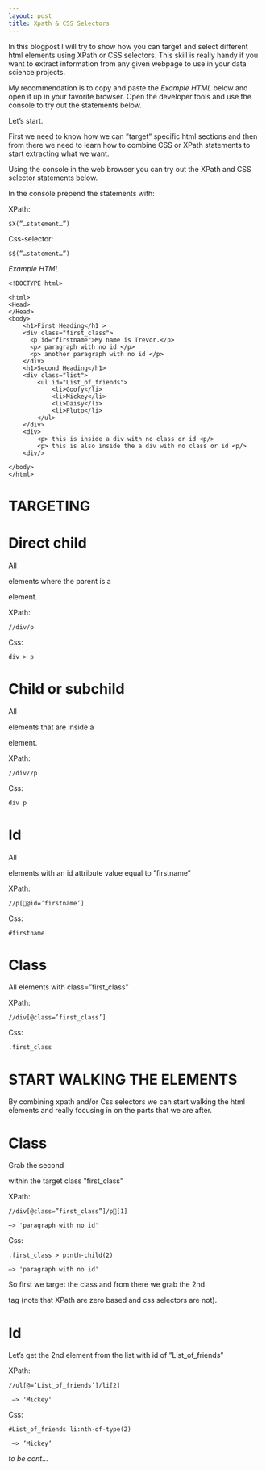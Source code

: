 ```yaml
---
layout: post
title: Xpath & CSS Selectors
---
```


In this blogpost I will try to show how you can target and select different html elements using XPath or CSS selectors. This skill is really handy if you want to extract information from any given webpage to use in your data science projects.

My recommendation is to copy and paste the *Example HTML* below and open it up in your favorite browser. Open the developer tools and use the console to try out the statements below.

Let’s start.

First we need to know how we can ”target” specific html sections and then from there we need to learn how to combine CSS or XPath statements to start extracting what we want.

Using the console in the web browser you can try out the XPath and CSS selector statements below.

In the console prepend the statements with:

XPath: 
```
$X(”…statement…”)
```

Css-selector:
```
$$(”…statement…”) 
```

*Example HTML*

```
<!DOCTYPE html>

<html>
<Head>
</Head>
<body>
	<h1>First Heading</h1 >
	<div class="first_class">
	  <p id="firstname">My name is Trevor.</p>
	  <p> paragraph with no id </p>
	  <p> another paragraph with no id </p>
	</div>
	<h1>Second Heading</h1>
	<div class="list">
		<ul id="List_of_friends">
			<li>Goofy</li>
			<li>Mickey</li>
			<li>Daisy</li>
			<li>Pluto</li>
		</ul> 
	</div>	
	<div>
		<p> this is inside a div with no class or id <p/>
		<p> this is also inside the a div with no class or id <p/>	
	<div/>
	
</body>
</html>
```

# TARGETING

# Direct child

All <p> elements where the parent is a <div> element.

XPath: 

```
//div/p
```

Css:

```
div > p
```

# Child or subchild

All <p> elements that are inside a <div> element.

XPath:

```
//div//p
```

Css:

```
div p
```


# Id

All <p> elements with an id attribute value equal to ”firstname”

XPath:

```
//p[@id=’firstname’]
```

Css:

```
#firstname
```
# Class

All elements with class=”first_class”

XPath:

```
//div[@class=’first_class’]
```

Css:

```
.first_class
```

# START WALKING THE ELEMENTS

By combining xpath and/or Css selectors we can start walking the html elements and really focusing in on the parts that we are after.

# Class

Grab the second <p> within the target class ”first_class”

XPath:

```
//div[@class=”first_class”]/p[1]

—> 'paragraph with no id'
```

Css:

```
.first_class > p:nth-child(2)

—> 'paragraph with no id'
```

So first we target the class and from there we grab the 2nd <p> tag (note that XPath are zero based and css selectors are not).

# Id

Let’s get the 2nd element from the list with id of ”List_of_friends”

XPath:

```
//ul[@=’List_of_friends’]/li[2]

 —> 'Mickey'
```

Css:

```
#List_of_friends li:nth-of-type(2)

 —> ’Mickey’
```


*to be cont…*
